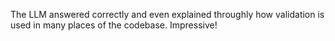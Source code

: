 The LLM answered correctly and even explained throughly how validation is used in many places of the codebase. Impressive!
